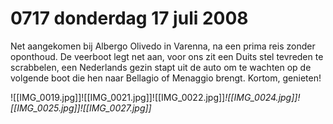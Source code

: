 # 0717 donderdag 17 juli 2008
Net aangekomen bij Albergo Olivedo in Varenna, na een prima reis zonder oponthoud. De veerboot legt net aan, voor ons zit een Duits stel tevreden te scrabbelen, een Nederlands gezin stapt uit de auto om te wachten op de volgende boot die hen naar Bellagio of Menaggio brengt. Kortom, genieten! 


![[IMG_0019.jpg]]![[IMG_0021.jpg]]![[IMG_0022.jpg]]*![[IMG_0024.jpg]]![[IMG_0025.jpg]]![[IMG_0027.jpg]]*
